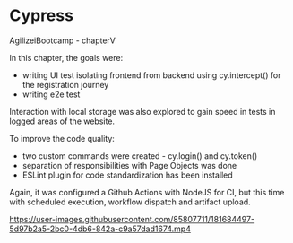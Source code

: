 # Cypress
AgilizeiBootcamp - chapterV

In this chapter, the goals were: 
* writing UI test isolating frontend from backend using cy.intercept() for the registration journey 
* writing e2e test 

Interaction with local storage was also explored to gain speed in tests in logged areas of the website.

To improve the code quality:
* two custom commands were created - cy.login() and cy.token()
* separation of responsibilities with Page Objects was done
* ESLint plugin for code standardization has been installed

Again, it was configured a Github Actions with NodeJS for CI, but this time with scheduled execution, workflow dispatch and artifact upload.

https://user-images.githubusercontent.com/85807711/181684497-5d97b2a5-2bc0-4db6-842a-c9a57dad1674.mp4
